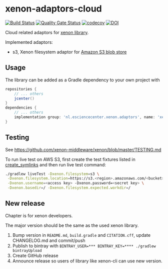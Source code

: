 # xenon-adaptors-cloud

[![Build Status](https://travis-ci.org/xenon-middleware/xenon-adaptors-cloud.svg?branch=master)](https://travis-ci.org/xenon-middleware/xenon-adaptors-cloud)
[![Quality Gate Status](https://sonarcloud.io/api/project_badges/measure?project=xenon-middleware_xenon-adaptors-cloud&metric=alert_status)](https://sonarcloud.io/dashboard?id=xenon-middleware_xenon-adaptors-cloud)
[![codecov](https://codecov.io/gh/xenon-middleware/xenon-adaptors-cloud/branch/master/graph/badge.svg)](https://codecov.io/gh/xenon-middleware/xenon-adaptors-cloud)
[![DOI](https://zenodo.org/badge/136933840.svg)](https://zenodo.org/badge/latestdoi/136933840)

Cloud related adaptors for [xenon library](https://github.com/xenon-middleware/xenon).

Implemented adaptors:
* s3, Xenon filesystem adaptor for [Amazon S3 blob store](https://aws.amazon.com/s3/)
 
## Usage

The library can be added as a Gradle dependency to your own project with
```groovy
repositories {
    // ... others
    jcenter()
}
dependencies {
    // ... others
    implementation group: 'nl.esciencecenter.xenon.adaptors', name: 'xenon-adaptors-cloud', version: '3.0.1'
}
```

## Testing

See https://github.com/xenon-middleware/xenon/blob/master/TESTING.md

To run live test on AWS S3, first create the test fixtures listed in [create_symlinks](https://github.com/xenon-middleware/xenon/blob/master/src/liveTest/resources/scripts/create_symlinks)
and then run live test command:

```sh
./gradlew liveTest -Dxenon.filesystem=s3 \
 -Dxenon.filesystem.location=https://s3.<region>.amazonaws.com/<bucket> \
 -Dxenon.username=<access key> -Dxenon.password=<secret key> \
 -Dxenon.basedir=/ -Dxenon.filesystem.expected.workdir=/
```

## New release

Chapter is for xenon developers.

The major version should be the same as the used xenon library.

1. Bump version in `README.md`, `build.gradle` and `CITATION.cff`, update CHANGELOG.md and commit/push
1. Publish to bintray with `BINTRAY_USER=*** BINTRAY_KEY=**** ./gradlew bintrayUpload`
1. Create GitHub release
1. Announce release so users of library like xenon-cli can use new version.
